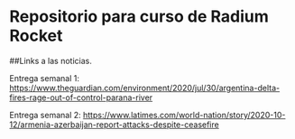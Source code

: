 # Repositorio para curso de Radium Rocket

##Links a las noticias.

Entrega semanal 1: https://www.theguardian.com/environment/2020/jul/30/argentina-delta-fires-rage-out-of-control-parana-river

Entrega semanal 2: https://www.latimes.com/world-nation/story/2020-10-12/armenia-azerbaijan-report-attacks-despite-ceasefire